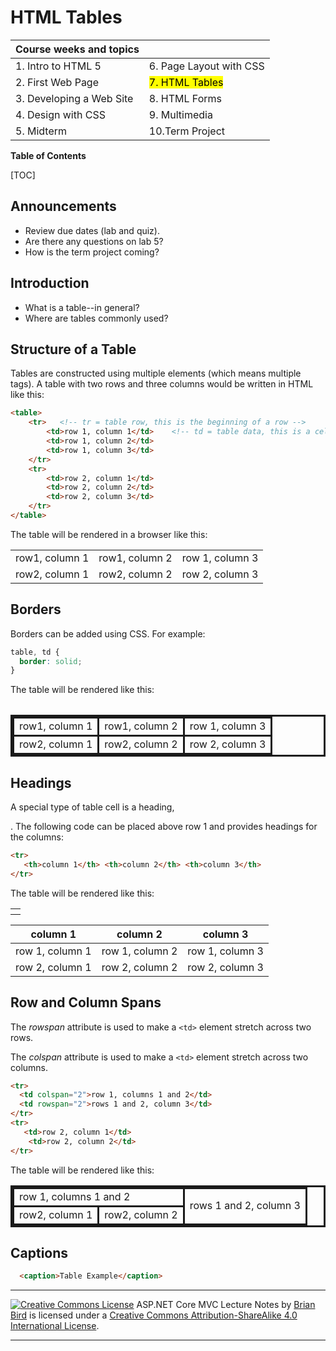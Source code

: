 # HTML Tables

| Course weeks and topics  |                         |
| ------------------------ | ----------------------- |
| 1. Intro to HTML 5       | 6. Page Layout with CSS |
| 2. First Web Page        | <mark>7. HTML Tables</mark>   |
| 3. Developing a Web Site | 8. HTML Forms           |
| 4. Design with CSS       | 9. Multimedia           |
| 5. Midterm               | 10.Term Project         |



**Table of Contents**

[TOC]

## Announcements

- Review due dates (lab and quiz).
- Are there any questions on lab 5?
- How is the term project coming?



## Introduction

- What is a table--in general?
- Where are tables commonly used?



## Structure of a Table

Tables are constructed using multiple elements (which means multiple tags). A table with two rows and three columns would be written in HTML like this:

```html
<table>
    <tr>   <!-- tr = table row, this is the beginning of a row -->
        <td>row 1, column 1</td>    <!-- td = table data, this is a cell -->
        <td>row 1, column 2</td>
        <td>row 1, column 3</td>
    </tr>
    <tr>
        <td>row 2, column 1</td> 
        <td>row 2, column 2</td> 
        <td>row 2, column 3</td>
    </tr>
</table>
```



The table  will be rendered in a browser like this:

<table
  <tr><td>row1, column 1</td>
  <td>row1, column 2</td>
  <td>row 1, column 3</td></tr>
  <tr><td>row2, column 1</td>
  <td>row2, column 2</td>
  <td>row 2, column 3</td></tr>
 <table>



## Borders

Borders can be added using CSS. For example:

```css
table, td {
  border: solid;
}
```



The table will be rendered like this:

<table style="border: solid">
  <tr><td style="border: solid">row1, column 1</td>
  <td style="border: solid">row1, column 2</td>
  <td style="border: solid">row 1, column 3</td></tr>
  <tr><td style="border: solid">row2, column 1</td>
  <td style="border: solid">row2, column 2</td>
  <td style="border: solid">row 2, column 3</td></tr>
 <table>



## Headings

A special type of table cell is a heading, <th></th>. The following code can be placed above row 1 and provides headings for the columns:

```html
<tr>
   <th>column 1</th> <th>column 2</th> <th>column 3</th>
</tr>
```



The table will be rendered like this:

| column 1        | column 2        | column 3        |
| --------------- | --------------- | --------------- |
| row 1, column 1 | row 1, column 2 | row 1, column 3 |
| row 2, column 1 | row 2, column 2 | row 2, column 3 |



## Row and Column Spans

The *rowspan* attribute is used to make a `<td>` element stretch across two rows.

The *colspan* attribute is used to make a `<td>` element stretch across two columns. 

```html
<tr>                           
  <td colspan="2">row 1, columns 1 and 2</td>   
  <td rowspan="2">rows 1 and 2, column 3</td>
</tr>
<tr>
   <td>row 2, column 1</td>
    <td>row 2, column 2</td>
</tr>
```

The table will be rendered like this:

<table style="border: solid">
  <tr>
    <td colspan="2" style="border: solid">row 1, columns 1 and 2</td>
    <td rowspan="2" style="border: solid">rows 1 and 2, column 3</td>
  </tr>
  <tr>
    <td style="border: solid">row2, column 1</td>
    <td style="border: solid">row2, column 2</td>
  </tr>
 <table>


## Captions

```html
  <caption>Table Example</caption>
```



------

[![Creative Commons License](https://i.creativecommons.org/l/by-sa/4.0/88x31.png)](http://creativecommons.org/licenses/by-sa/4.0/)
ASP.NET Core MVC Lecture Notes by [Brian Bird](https://profbird.dev) is licensed under a [Creative Commons Attribution-ShareAlike 4.0 International License](http://creativecommons.org/licenses/by-sa/4.0/). 

------

